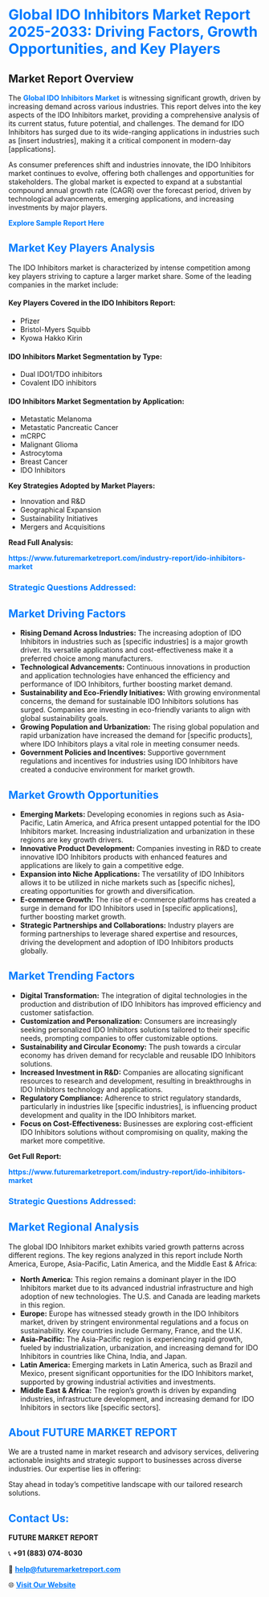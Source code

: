<h1 style="color: #007BFF;">Global IDO Inhibitors Market Report 2025-2033: Driving Factors, Growth Opportunities, and Key Players</h1>

<section id="overview">
<h2>Market Report Overview</h2>
<p>The <a href="https://www.futuremarketreport.com/industry-report/ido-inhibitors-market" style="color: #007BFF; text-decoration: none;"><strong>Global IDO Inhibitors Market</strong></a> is witnessing significant growth, driven by increasing demand across various industries. This report delves into the key aspects of the IDO Inhibitors market, providing a comprehensive analysis of its current status, future potential, and challenges. The demand for IDO Inhibitors has surged due to its wide-ranging applications in industries such as [insert industries], making it a critical component in modern-day [applications].</p>
<p>As consumer preferences shift and industries innovate, the IDO Inhibitors market continues to evolve, offering both challenges and opportunities for stakeholders. The global market is expected to expand at a substantial compound annual growth rate (CAGR) over the forecast period, driven by technological advancements, emerging applications, and increasing investments by major players.</p>
</section>

<section id="overview">
<p><a href="https://www.futuremarketreport.com/request-sample/reportId=107470" style="color: #007BFF; text-decoration: none;"><strong>Explore Sample Report Here</strong></a></p>
</section>

<section id="key-players">
<h2 style="color: #007BFF;">Market Key Players Analysis</h2>
<p>The IDO Inhibitors market is characterized by intense competition among key players striving to capture a larger market share. Some of the leading companies in the market include:</p>
<h4>Key Players Covered in the IDO Inhibitors Report:</h4>
<ul><li>Pfizer</li><li>Bristol-Myers Squibb</li><li>Kyowa Hakko Kirin</li></ul>
<h4>IDO Inhibitors Market Segmentation by Type:</h4>
<ul><li>Dual IDO1/TDO inhibitors</li><li>Covalent IDO inhibitors</li></ul>

<h4>IDO Inhibitors Market Segmentation by Application:</h4>
<ul><li>Metastatic Melanoma</li><li>Metastatic Pancreatic Cancer</li><li>mCRPC</li><li>Malignant Glioma</li><li>Astrocytoma</li><li>Breast Cancer</li><li>IDO Inhibitors</li></ul>
<p><strong>Key Strategies Adopted by Market Players:</strong></p>
<ul>
<li>Innovation and R&D</li>
<li>Geographical Expansion</li>
<li>Sustainability Initiatives</li>
<li>Mergers and Acquisitions</li>
</ul>
</section>

<section>
<p><strong>Read Full Analysis: </strong></p><a href="https://www.futuremarketreport.com/industry-report/ido-inhibitors-market" style="color: #007BFF; text-decoration: none;"><strong>https://www.futuremarketreport.com/industry-report/ido-inhibitors-market</strong></a>
<h3 style="color: #007BFF;">Strategic Questions Addressed:</h3>
</section>

<section id="driving-factors">
<h2 style="color: #007BFF;">Market Driving Factors</h2>
<ul>
<li><strong>Rising Demand Across Industries:</strong> The increasing adoption of IDO Inhibitors in industries such as [specific industries] is a major growth driver. Its versatile applications and cost-effectiveness make it a preferred choice among manufacturers.</li>
<li><strong>Technological Advancements:</strong> Continuous innovations in production and application technologies have enhanced the efficiency and performance of IDO Inhibitors, further boosting market demand.</li>
<li><strong>Sustainability and Eco-Friendly Initiatives:</strong> With growing environmental concerns, the demand for sustainable IDO Inhibitors solutions has surged. Companies are investing in eco-friendly variants to align with global sustainability goals.</li>
<li><strong>Growing Population and Urbanization:</strong> The rising global population and rapid urbanization have increased the demand for [specific products], where IDO Inhibitors plays a vital role in meeting consumer needs.</li>
<li><strong>Government Policies and Incentives:</strong> Supportive government regulations and incentives for industries using IDO Inhibitors have created a conducive environment for market growth.</li>
</ul>
</section>

<section id="growth-opportunities">
<h2 style="color: #007BFF;">Market Growth Opportunities</h2>
<ul>
<li><strong>Emerging Markets:</strong> Developing economies in regions such as Asia-Pacific, Latin America, and Africa present untapped potential for the IDO Inhibitors market. Increasing industrialization and urbanization in these regions are key growth drivers.</li>
<li><strong>Innovative Product Development:</strong> Companies investing in R&D to create innovative IDO Inhibitors products with enhanced features and applications are likely to gain a competitive edge.</li>
<li><strong>Expansion into Niche Applications:</strong> The versatility of IDO Inhibitors allows it to be utilized in niche markets such as [specific niches], creating opportunities for growth and diversification.</li>
<li><strong>E-commerce Growth:</strong> The rise of e-commerce platforms has created a surge in demand for IDO Inhibitors used in [specific applications], further boosting market growth.</li>
<li><strong>Strategic Partnerships and Collaborations:</strong> Industry players are forming partnerships to leverage shared expertise and resources, driving the development and adoption of IDO Inhibitors products globally.</li>
</ul>
</section>

<section id="trending-factors">
<h2 style="color: #007BFF;">Market Trending Factors</h2>
<ul>
<li><strong>Digital Transformation:</strong> The integration of digital technologies in the production and distribution of IDO Inhibitors has improved efficiency and customer satisfaction.</li>
<li><strong>Customization and Personalization:</strong> Consumers are increasingly seeking personalized IDO Inhibitors solutions tailored to their specific needs, prompting companies to offer customizable options.</li>
<li><strong>Sustainability and Circular Economy:</strong> The push towards a circular economy has driven demand for recyclable and reusable IDO Inhibitors solutions.</li>
<li><strong>Increased Investment in R&D:</strong> Companies are allocating significant resources to research and development, resulting in breakthroughs in IDO Inhibitors technology and applications.</li>
<li><strong>Regulatory Compliance:</strong> Adherence to strict regulatory standards, particularly in industries like [specific industries], is influencing product development and quality in the IDO Inhibitors market.</li>
<li><strong>Focus on Cost-Effectiveness:</strong> Businesses are exploring cost-efficient IDO Inhibitors solutions without compromising on quality, making the market more competitive.</li>
</ul>
</section>

<section>
<p><strong>Get Full Report: </strong></p><a href="https://www.futuremarketreport.com/industry-report/ido-inhibitors-market" style="color: #007BFF; text-decoration: none;"><strong>https://www.futuremarketreport.com/industry-report/ido-inhibitors-market</strong></a>
<h3 style="color: #007BFF;">Strategic Questions Addressed:</h3>
</section>


<section id="regional-analysis">
<h2 style="color: #007BFF;">Market Regional Analysis</h2>
<p>The global IDO Inhibitors market exhibits varied growth patterns across different regions. The key regions analyzed in this report include North America, Europe, Asia-Pacific, Latin America, and the Middle East & Africa:</p>
<ul>
<li><strong>North America:</strong> This region remains a dominant player in the IDO Inhibitors market due to its advanced industrial infrastructure and high adoption of new technologies. The U.S. and Canada are leading markets in this region.</li>
<li><strong>Europe:</strong> Europe has witnessed steady growth in the IDO Inhibitors market, driven by stringent environmental regulations and a focus on sustainability. Key countries include Germany, France, and the U.K.</li>
<li><strong>Asia-Pacific:</strong> The Asia-Pacific region is experiencing rapid growth, fueled by industrialization, urbanization, and increasing demand for IDO Inhibitors in countries like China, India, and Japan.</li>
<li><strong>Latin America:</strong> Emerging markets in Latin America, such as Brazil and Mexico, present significant opportunities for the IDO Inhibitors market, supported by growing industrial activities and investments.</li>
<li><strong>Middle East & Africa:</strong> The region’s growth is driven by expanding industries, infrastructure development, and increasing demand for IDO Inhibitors in sectors like [specific sectors].</li>
</ul>
</section>

<footer>
<h2 style="color: #007BFF;">About FUTURE MARKET REPORT</h2>
<p>We are a trusted name in market research and advisory services, delivering actionable insights and strategic support to businesses across diverse industries. Our expertise lies in offering:</p>

<p>Stay ahead in today’s competitive landscape with our tailored research solutions.</p>

<h2 style="color: #007BFF;">Contact Us:</h2>
<p><strong>FUTURE MARKET REPORT</strong></p>
<p>📞 <strong>+91 (883) 074-8030</strong></p>
<p>📧 <strong><a href="mailto:help@futuremarketreport.com" style="color: #007BFF;">help@futuremarketreport.com</a></strong></p>
<p>🌐 <strong><a href="https://www.futuremarketreport.com/" style="color: #007BFF;">Visit Our Website</a></strong></p>
</footer>